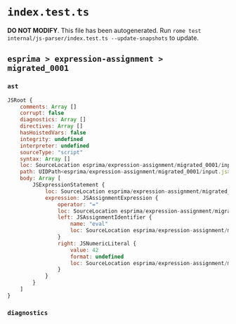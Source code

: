 # `index.test.ts`

**DO NOT MODIFY**. This file has been autogenerated. Run `rome test internal/js-parser/index.test.ts --update-snapshots` to update.

## `esprima > expression-assignment > migrated_0001`

### `ast`

```javascript
JSRoot {
	comments: Array []
	corrupt: false
	diagnostics: Array []
	directives: Array []
	hasHoistedVars: false
	integrity: undefined
	interpreter: undefined
	sourceType: "script"
	syntax: Array []
	loc: SourceLocation esprima/expression-assignment/migrated_0001/input.js 1:0-2:0
	path: UIDPath<esprima/expression-assignment/migrated_0001/input.js>
	body: Array [
		JSExpressionStatement {
			loc: SourceLocation esprima/expression-assignment/migrated_0001/input.js 1:0-1:9
			expression: JSAssignmentExpression {
				operator: "="
				loc: SourceLocation esprima/expression-assignment/migrated_0001/input.js 1:0-1:9
				left: JSAssignmentIdentifier {
					name: "eval"
					loc: SourceLocation esprima/expression-assignment/migrated_0001/input.js 1:0-1:4 (eval)
				}
				right: JSNumericLiteral {
					value: 42
					format: undefined
					loc: SourceLocation esprima/expression-assignment/migrated_0001/input.js 1:7-1:9
				}
			}
		}
	]
}
```

### `diagnostics`

```

```
